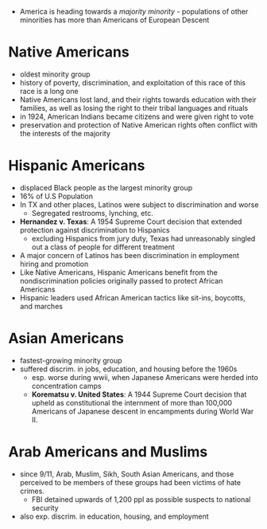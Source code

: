 - America is heading towards a *majority minority* - populations of other minorities has more than Americans of European Descent

# Native Americans
- oldest minority group
- history of poverty, discrimination, and exploitation of this race of this race is a long one
- Native Americans lost land, and their rights towards education with their families, as well as losing the right to their tribal languages and rituals
- in 1924, American Indians became citizens and were given right to vote
- preservation and protection of Native American rights often conflict with the interests of the majority

# Hispanic Americans
 - displaced Black people as the largest minority group
 - 16% of U.S Population
 - In TX and other places, Latinos were subject to discrimination and worse
	 - Segregated restrooms, lynching, etc.
- **Hernandez v. Texas**: A 1954 Supreme Court decision that extended protection against discrimination to Hispanics
	- excluding Hispanics from jury duty, Texas had unreasonably singled out a class of people for different treatment
- A major concern of Latinos has been discrimination in employment hiring and promotion
- Like Native Americans, Hispanic Americans benefit from the nondiscrimination policies originally passed to protect African Americans
- Hispanic leaders used African American tactics like sit-ins, boycotts, and marches

# Asian Americans
- fastest-growing minority group
- suffered discrim. in jobs, education, and housing before the 1960s
	- esp. worse during wwii, when Japanese Americans were herded into concentration camps
	- **Korematsu v. United States**: A 1944 Supreme Court decision that upheld as constitutional the internment of more than 100,000 Americans of Japanese descent in encampments during World War II.

# Arab Americans and Muslims
- since 9/11, Arab, Muslim, Sikh, South Asian Americans, and those perceived to be members of these groups had been victims of hate crimes.
	- FBI detained upwards of 1,200 ppl as possible suspects to national security
- also exp. discrim. in education, housing, and employment
